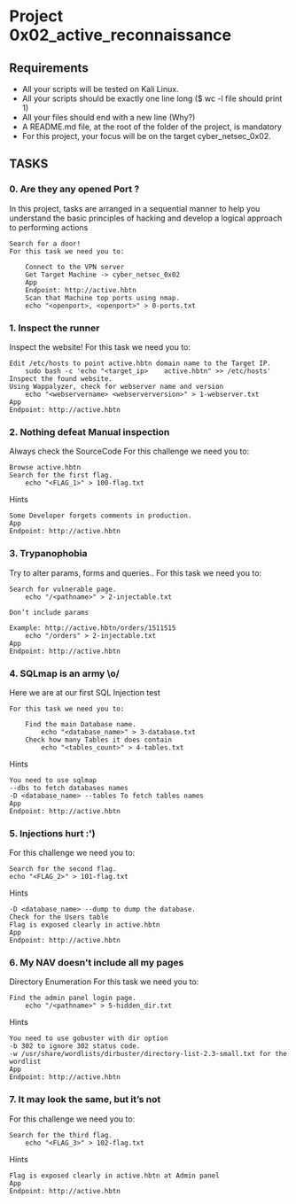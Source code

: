 # Project 0x02_active_reconnaissance

## Requirements

- All your scripts will be tested on Kali Linux.
- All your scripts should be exactly one line long ($ wc -l file should print 1)
- All your files should end with a new line (Why?)
- A README.md file, at the root of the folder of the project, is mandatory
- For this project, your focus will be on the target cyber_netsec_0x02.

## TASKS

### 0. Are they any opened Port ?

In this project, tasks are arranged in a sequential manner to help you understand the basic principles of hacking and develop a logical approach to performing actions

    Search for a door!
    For this task we need you to:

        Connect to the VPN server
        Get Target Machine -> cyber_netsec_0x02
        App
        Endpoint: http://active.hbtn
        Scan that Machine top ports using nmap.
        echo "<openport>, <openport>" > 0-ports.txt

### 1. Inspect the runner

Inspect the website!
For this task we need you to:

    Edit /etc/hosts to point active.hbtn domain name to the Target IP.
        sudo bash -c 'echo "<target_ip>    active.hbtn" >> /etc/hosts'
    Inspect the found website.
    Using Wappalyzer, check for webserver name and version
        echo "<webservername> <webserverversion>" > 1-webserver.txt
    App
    Endpoint: http://active.hbtn

### 2. Nothing defeat Manual inspection

Always check the SourceCode
For this challenge we need you to:

    Browse active.hbtn
    Search for the first flag.
        echo "<FLAG_1>" > 100-flag.txt

Hints

    Some Developer forgets comments in production.
    App
    Endpoint: http://active.hbtn

### 3. Trypanophobia

Try to alter params, forms and queries..
For this task we need you to:

    Search for vulnerable page.
        echo "/<pathname>" > 2-injectable.txt

    Don’t include params

    Example: http://active.hbtn/orders/1511515
        echo "/orders" > 2-injectable.txt
    App
    Endpoint: http://active.hbtn

### 4. SQLmap is an army \o/

Here we are at our first SQL Injection test

    For this task we need you to:

        Find the main Database name.
            echo "<database_name>" > 3-database.txt
        Check how many Tables it does contain
            echo "<tables_count>" > 4-tables.txt

Hints

    You need to use sqlmap
    --dbs to fetch databases names
    -D <database_name> --tables To fetch tables names
    App
    Endpoint: http://active.hbtn

### 5. Injections hurt :')

For this challenge we need you to:

    Search for the second flag.
    echo "<FLAG_2>" > 101-flag.txt

Hints

    -D <database_name> --dump to dump the database.
    Check for the Users table
    Flag is exposed clearly in active.hbtn
    App
    Endpoint: http://active.hbtn

### 6. My NAV doesn't include all my pages

Directory Enumeration
For this task we need you to:

    Find the admin panel login page.
        echo "/<pathname>" > 5-hidden_dir.txt
    
Hints

    You need to use gobuster with dir option
    -b 302 to ignore 302 status code.
    -w /usr/share/wordlists/dirbuster/directory-list-2.3-small.txt for the wordlist
    App
    Endpoint: http://active.hbtn

### 7. It may look the same, but it’s not

For this challenge we need you to:

    Search for the third flag.
        echo "<FLAG_3>" > 102-flag.txt

Hints

    Flag is exposed clearly in active.hbtn at Admin panel
    App
    Endpoint: http://active.hbtn
